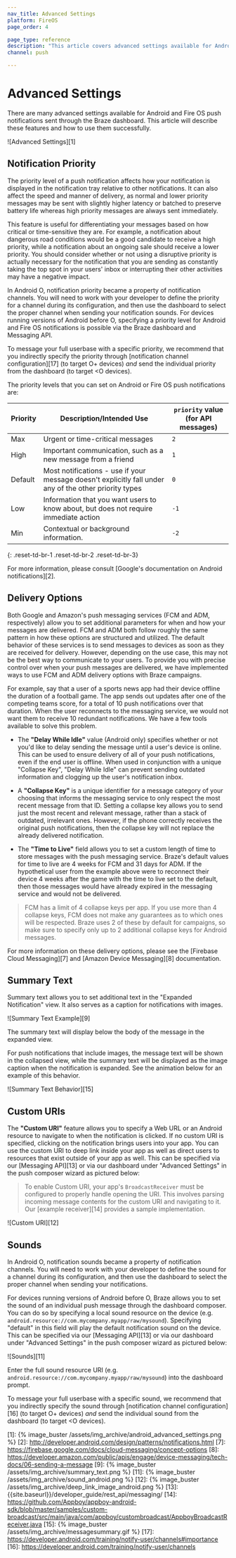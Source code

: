 ```yaml
---
nav_title: Advanced Settings
platform: FireOS
page_order: 4

page_type: reference
description: "This article covers advanced settings available for Android and FireOS push notifications sent through the Braze dashboard."
channel: push

---
```


# Advanced Settings

There are many advanced settings available for Android and Fire OS push notifications sent through the Braze dashboard. This article will describe these features and how to use them successfully.

![Advanced Settings][1]

## Notification Priority

The priority level of a push notification affects how your notification is displayed in the notification tray relative to other notifications. It can also affect the speed and manner of delivery, as normal and lower priority messages may be sent with slightly higher latency or batched to preserve battery life whereas high priority messages are always sent immediately.

This feature is useful for differentiating your messages based on how critical or time-sensitive they are. For example, a notification about dangerous road conditions would be a good candidate to receive a high priority, while a notification about an ongoing sale should receive a lower priority. You should consider whether or not using a disruptive priority is actually necessary for the notification that you are sending as constantly taking the top spot in your users' inbox or interrupting their other activities may have a negative impact.

In Android O, notification priority became a property of notification channels. You will need to work with your developer to define the priority for a channel during its configuration, and then use the dashboard to select the proper channel when sending your notification sounds. For devices running versions of Android before O, specifying a priority level for Android and Fire OS notifications is possible via the Braze dashboard and Messaging API. 

To message your full userbase with a specific priority, we recommend that you indirectly specify the priority through [notification channel configuration][17] (to target O+ devices) *and* send the individual priority from the dashboard (to target <O devices).

The priority levels that you can set on Android or Fire OS push notifications are:

| Priority | Description/Intended Use                                                                               | `priority` value (for API messages) |
|----------|--------------------------------------------------------------------------------------------------------|-------------------------------------|
| Max      | Urgent or time-critical messages                                                                       | `2`                                 |
| High     | Important communication, such as a new message from a friend                                           | `1`                                 |
| Default  | Most notifications - use if your message doesn't explicitly fall under any of the other priority types | `0`                                 |
| Low      | Information that you want users to know about, but does not require immediate action                   | `-1`                                |
| Min      | Contextual or background information.                                                                  | `-2`                                |
{: .reset-td-br-1 .reset-td-br-2 .reset-td-br-3}


For more information, please consult [Google's documentation on Android notifications][2].

## Delivery Options

Both Google and Amazon's push messaging services (FCM and ADM, respectively) allow you to set additional parameters for when and how your messages are delivered. FCM and ADM both follow roughly the same pattern in how these options are structured and utilized. The default behavior of these services is to send messages to devices as soon as they are received for delivery. However, depending on the use case, this may not be the best way to communicate to your users. To provide you with precise control over when your push messages are delivered, we have implemented ways to use FCM and ADM delivery options with Braze campaigns.

For example, say that a user of a sports news app had their device offline the duration of a football game. The app sends out updates after one of the competing teams score, for a total of 10 push notifications over that duration. When the user reconnects to the messaging service, we would not want them to receive 10 redundant notifications. We have a few tools available to solve this problem.

- The __"Delay While Idle"__ value (Android only) specifies whether or not you'd like to delay sending the message until a user's device is online. This can be used to ensure delivery of all of your push notifications, even if the end user is offline. When used in conjunction with a unique "Collapse Key", "Delay While Idle" can prevent sending outdated information and clogging up the user's notification inbox.

- A __"Collapse Key"__ is a unique identifier for a message category of your choosing that informs the messaging service to only respect the most recent message from that ID. Setting a collapse key allows you to send just the most recent and relevant message, rather than a stack of outdated, irrelevant ones. However, if the phone correctly receives the original push notifications, then the collapse key will not replace the already delivered notification.

- The __"Time to Live"__ field allows you to set a custom length of time to store messages with the push messaging service. Braze's default values for time to live are 4 weeks for FCM and 31 days for ADM. If the hypothetical user from the example above were to reconnect their device 4 weeks after the game with the time to live set to the default, then those messages would have already expired in the messaging service and would not be delivered.

> FCM has a limit of 4 collapse keys per app. If you use more than 4 collapse keys, FCM does not make any guarantees as to which ones will be respected. Braze uses 2 of these by default for campaigns, so make sure to specify only up to 2 additional collapse keys for Android messages.

For more information on these delivery options, please see the [Firebase Cloud Messaging][7] and [Amazon Device Messaging][8] documentation.

## Summary Text

Summary text allows you to set additional text in the "Expanded Notification" view. It also serves as a caption for notifications with images.

![Summary Text Example][9]

The summary text will display below the body of the message in the expanded view.

For push notifications that include images, the message text will be shown in the collapsed view, while the summary text will be displayed as the image caption when the notification is expanded. See the animation below for an example of this behavior.

![Summary Text Behavior][15]

## Custom URIs

The __"Custom URI"__ feature allows you to specify a Web URL or an Android resource to navigate to when the notification is clicked. If no custom URI is specified, clicking on the notification brings users into your app. You can use the custom URI to deep link inside your app as well as direct users to resources that exist outside of your app as well. This can be specified via our [Messaging API][13] or via our dashboard under "Advanced Settings" in the push composer wizard as pictured below:

> To enable Custom URI, your app's `BroadcastReceiver` must be configured to properly handle opening the URI.  This involves parsing incoming message contents for the custom URI and navigating to it.  Our [example receiver][14] provides a sample implementation.

![Custom URI][12]

## Sounds

In Android O, notification sounds became a property of notification channels. You will need to work with your developer to define the sound for a channel during its configuration, and then use the dashboard to select the proper channel when sending your notifications.

For devices running versions of Android before O, Braze allows you to set the sound of an individual push message through the dashboard composer. You can do so by specifying a local sound resource on the device (e.g. `android.resource://com.mycompany.myapp/raw/mysound`). Specifying "default" in this field will play the default notification sound on the device. This can be specified via our [Messaging API][13] or via our dashboard under "Advanced Settings" in the push composer wizard as pictured below:

![Sounds][11]

Enter the full sound resource URI (e.g. `android.resource://com.mycompany.myapp/raw/mysound`) into the dashboard prompt.

To message your full userbase with a specific sound, we recommend that you indirectly specify the sound through [notification channel configuration][16] (to target O+ devices) *and* send the individual sound from the dashboard (to target <O devices).

[1]: {% image_buster /assets/img_archive/android_advanced_settings.png %}
[2]: http://developer.android.com/design/patterns/notifications.html
[7]: https://firebase.google.com/docs/cloud-messaging/concept-options
[8]: https://developer.amazon.com/public/apis/engage/device-messaging/tech-docs/06-sending-a-message
[9]: {% image_buster /assets/img_archive/summary_text.png %}
[11]: {% image_buster /assets/img_archive/sound_android.png %}
[12]: {% image_buster /assets/img_archive/deep_link_image_android.png %}
[13]: {{site.baseurl}}/developer_guide/rest_api/messaging/
[14]: https://github.com/Appboy/appboy-android-sdk/blob/master/samples/custom-broadcast/src/main/java/com/appboy/custombroadcast/AppboyBroadcastReceiver.java
[15]: {% image_buster /assets/img_archive/messagesummary.gif %}
[17]: https://developer.android.com/training/notify-user/channels#importance
[16]: https://developer.android.com/training/notify-user/channels
